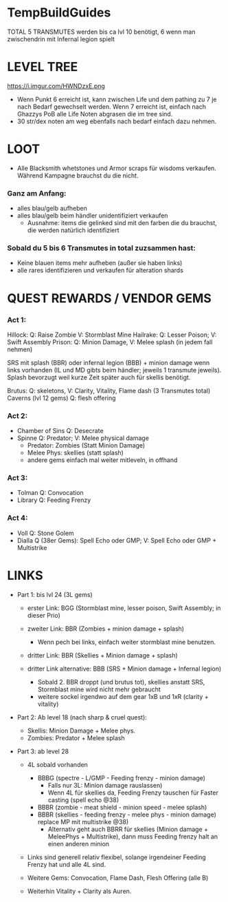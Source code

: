 # TempBuildGuides


TOTAL 5 TRANSMUTES werden bis ca lvl 10 benötigt, 6 wenn man zwischendrin mit Infernal legion spielt

# LEVEL TREE

https://i.imgur.com/HWNDzxE.png

- Wenn Punkt 6 erreicht ist, kann zwischen Life und dem pathing zu 7 je nach Bedarf gewechselt werden. Wenn 7 erreicht ist, einfach nach Ghazzys PoB alle Life Noten abgrasen die im tree sind.
- 30 str/dex noten am weg ebenfalls nach bedarf einfach dazu nehmen.

# LOOT

- Alle Blacksmith whetstones und Armor scraps für wisdoms verkaufen. Während Kampagne brauchst du die nicht.

### Ganz am Anfang: 
- alles blau/gelb aufheben
- alles blau/gelb beim händler unidentifiziert verkaufen
	- Ausnahme: items die gelinked sind mit den farben die du brauchst, die werden natürlich identifiziert

### Sobald du 5 bis 6 Transmutes in total zuzsammen hast:
- Keine blauen items mehr aufheben (außer sie haben links)
- alle rares identifizieren und verkaufen für alteration shards
	
# QUEST REWARDS / VENDOR GEMS


### Act 1:

Hillock: Q: Raise Zombie V: Stormblast Mine
Hailrake: Q: Lesser Poison; V: Swift Assembly
Prison: Q: Minion Damage, V: Melee splash (in jedem fall nehmen)
		
SRS mit splash (BBR) oder infernal legion (BBB) + minion damage wenn links vorhanden (IL und MD gibts beim händler; jeweils 1 transmute jeweils).
Splash bevorzugt weil kurze Zeit später auch für skellis benötigt.
		
Brutus: Q: skeletons, V: Clarity, Vitality, Flame dash (3 Transmutes total)
Caverns (lvl 12 gems) Q: flesh offering

### Act 2:
- Chamber of Sins Q: Desecrate
- Spinne Q: Predator; V: Melee physical damage 
	- Predator: Zombies (Statt Minion Damage)
	- Melee Phys: skellies (statt splash)
	- andere gems einfach mal weiter mitleveln, in offhand

### Act 3:
- Tolman Q: Convocation
- Library Q: Feeding Frenzy

### Act 4:
- Voll Q: Stone Golem
- Dialla Q (38er Gems): Spell Echo oder GMP; V: Spell Echo oder GMP + Multistrike

# LINKS

- Part 1: bis lvl 24 (3L gems)

	- erster Link: BGG (Stormblast mine, lesser poison, Swift Assembly; in dieser Prio)
	- zweiter Link: BBR (Zombies + minion damage + splash)
		- Wenn pech bei links, einfach weiter stormblast mine benutzen.
	
	- dritter Link: BBR (Skellies + Minion damage + splash)
	- dritter Link alternative: BBB (SRS + Minion damage + Infernal legion)
		- Sobald 2. BBR droppt (und brutus tot), skellies anstatt SRS, Stormblast mine wird nicht mehr gebraucht
		- weitere sockel irgendwo auf dem gear 1xB und 1xR (clarity + vitality)

- Part 2: Ab level 18 (nach sharp & cruel quest):

	- Skellis: Minion Damage + Melee phys. 
	- Zombies: Predator + Melee splash

- Part 3: ab level 28

	- 4L sobald vorhanden
		- BBBG (spectre - L/GMP - Feeding frenzy - minion damage)
			- Falls nur 3L: Minion damage rauslassen)
			- Wenn 4L für skellies da, Feeding Frenzy tauschen für Faster casting (spell echo @38)
		- BBBR (zombie - meat shield - minion speed - melee splash)
		- BBBR (skellies - feeding frenzy - melee phys - minion damage) replace MP mit multistrike @38)
			- Alternativ geht auch BBRR für skellies (Minion damage + MeleePhys + Multistrike), dann muss Feeding frenzy halt an einen anderen minion
			
	- Links sind generell relativ flexibel, solange irgendeiner Feeding Frenzy hat und alle 4L sind.
	- Weitere Gems: Convocation, Flame Dash, Flesh Offering (alle B)
	- Weiterhin Vitality + Clarity als Auren.






